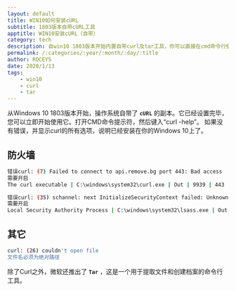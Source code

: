 ```yaml
---
layout: default
title: WIN10如何安装cURL
subtitle: 1803版本自带cURL工具
apptitle: WIN10安装cURL（自带）
category: tech
description: 自win10 1803版本开始内置自带curl及tar工具，你可以直接在cmd命令行使用它。curl: (26) couldn't open file curl: (35) schannel: next InitializeSecurityContext failed: Unknown error (0x80092013) - 由于吊销服务器已脱机，吊销功能 无法检查吊销。curl: (7) Failed to connect to api.remove.bg port 443: Bad access  ROCEYS全栈CEO 2020年1月13日 12:27:58
permalink: /:categories/:year/:month/:day/:title
author: ROCEYS
date: 2020/1/13
tags:
    - win10
    - curl
    - tar
---
```


从Windows 10 1803版本开始，操作系统自带了 **`cURL`** 的副本。它已经设置完毕，您可以立即开始使用它。打开CMD命令提示符，然后键入“curl -help”。 如果没有错误，并显示curl的所有选项，说明已经安装在你的Windows 10上了。

## 防火墙

```bash
错误curl: (7) Failed to connect to api.remove.bg port 443: Bad access 
需要开启   
The curl executable | C:\windows\system32\curl.exe | Out | 9939 | 443 | 6

错误curl: (35) schannel: next InitializeSecurityContext failed: Unknown error (0x80092013) - 由于吊销服务器已脱机，吊销功能 无法检查吊销。
需要开启
Local Security Authority Process | C:\windows\system32\lsass.exe | Out | 10063 | 80 | 6
```

## 其它

```bash
curl: (26) couldn't open file
文件名必须为绝对路径
```

除了Curl之外，微软还推出了 **`Tar`** ，这是一个用于提取文件和创建档案的命令行工具。

